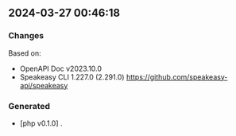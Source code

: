 

## 2024-03-27 00:46:18
### Changes
Based on:
- OpenAPI Doc v2023.10.0 
- Speakeasy CLI 1.227.0 (2.291.0) https://github.com/speakeasy-api/speakeasy
### Generated
- [php v0.1.0] .
